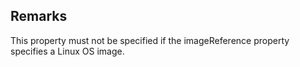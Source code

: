 ## Remarks  
 This property must not be specified if the imageReference property             specifies a Linux OS image.